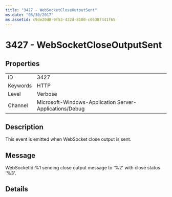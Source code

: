 ```yaml
---
title: "3427 - WebSocketCloseOutputSent"
ms.date: "03/30/2017"
ms.assetid: c9de20d8-9f53-432d-8100-c05387441f65
---
```

# 3427 - WebSocketCloseOutputSent
## Properties  
  
|||  
|-|-|  
|ID|3427|  
|Keywords|HTTP|  
|Level|Verbose|  
|Channel|Microsoft-Windows-Application Server-Applications/Debug|  
  
## Description  
 This event is emitted when WebSocket close output is sent.  
  
## Message  
 WebSocketId:%1 sending close output message to '%2' with close status '%3'.  
  
## Details
